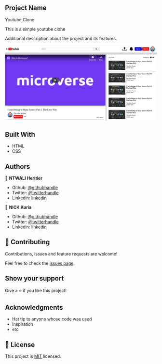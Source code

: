 
## Project Name
Youtube Clone

This is a simple youtube clone

Additional description about the project and its features.

![screenshot](./app_screenshot.PNG)

## Built With
 
 - HTML
 - CSS

## Authors

👤 **NTWALI Heritier**

- Github: [@githubhandle](https://github.com/NtwaliHeritier)
- Twitter: [@twitterhandle](https://twitter.com/NtwaliHeritier)
- Linkedin: [linkedin](https://linkedin.com/in/ntwali-heritier-9950001a2)

👤 **NICK Kuria**

- Github: [@githubhandle](https://github.com/Nkuria)
- Twitter: [@twitterhandle](https://twitter.com/Nkuria3)
- Linkedin: [linkedin](https://linkedin.com/in/nick-kuria-a148931a9)

## 🤝 Contributing

Contributions, issues and feature requests are welcome!

Feel free to check the [issues page](issues/).

## Show your support

Give a ⭐️ if you like this project!

## Acknowledgments

- Hat tip to anyone whose code was used
- Inspiration
- etc

## 📝 License

This project is [MIT](lic.url) licensed.